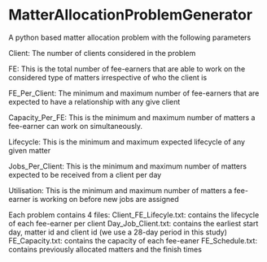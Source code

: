 # MatterAllocationProblemGenerator

A python based matter allocation problem with the following parameters

Client: The number of clients considered in the problem

FE: This is the total number of fee-earners that are able to work on the considered type of matters irrespective of who the client is

FE_Per_Client: The minimum and maximum number of fee-earners that are expected to have a relationship with any give client

Capacity_Per_FE: This is the minimum and maximum number of matters a fee-earner can work on simultaneously.

Lifecycle: This is the minimum and maximum expected lifecycle of any given matter

Jobs_Per_Client: This is the minimum and maximum number of matters expected to be received from a client per day

Utilisation: This is the minimum and maximum number of matters a fee-earner is working on before new jobs are assigned


Each problem contains 4 files:
Client_FE_Lifecyle.txt: contains the lifecycle of each fee-earner per client
Day_Job_Client.txt: contains the earliest start day, matter id and client id (we use a 28-day period in this study)
FE_Capacity.txt: contains the capacity of each fee-eaner
FE_Schedule.txt: contains previously allocated matters and the finish times

  
